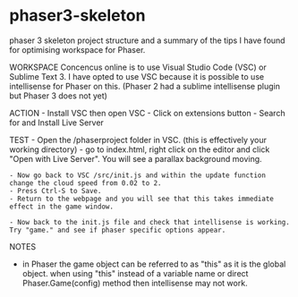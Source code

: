 # phaser3-skeleton
phaser 3 skeleton project structure and a summary of the tips I have found for optimising workspace for Phaser.


WORKSPACE
Concencus online is to use Visual Studio Code (VSC) or Sublime Text 3. I have opted to use VSC because it is possible to use intellisense for Phaser on this. (Phaser 2 had a sublime intellisense plugin but Phaser 3 does not yet)

ACTION 	- Install VSC then open VSC
	- Click on extensions button
	- Search for and Install Live Server

TEST	- Open the /phaserproject folder in VSC. (this is effectively your working directory)
	- go to index.html, right click on the editor and click "Open with Live Server". You will see a parallax background moving.

	- Now go back to VSC /src/init.js and within the update function change the cloud speed from 0.02 to 2.
	- Press Ctrl-S to Save.
	- Return to the webpage and you will see that this takes immediate effect in the game window.

	- Now back to the init.js file and check that intellisense is working. Try "game." and see if phaser specific options appear.

NOTES
- in Phaser the game object can be referred to as "this" as it is the global object. when using "this" instead of a variable name or direct Phaser.Game(config) method then intellisense may not work.

	
